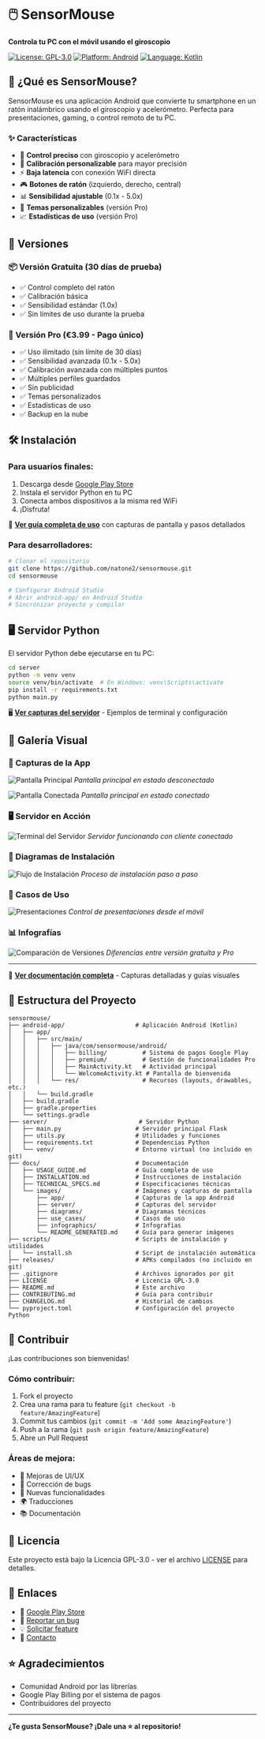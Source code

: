 # 🖱️ SensorMouse

**Controla tu PC con el móvil usando el giroscopio**

[![License: GPL-3.0](https://img.shields.io/badge/License-GPL%203.0-blue.svg)](https://opensource.org/licenses/GPL-3.0)
[![Platform: Android](https://img.shields.io/badge/Platform-Android-green.svg)](https://developer.android.com/)
[![Language: Kotlin](https://img.shields.io/badge/Language-Kotlin-blue.svg)](https://kotlinlang.org/)

## 📱 ¿Qué es SensorMouse?

SensorMouse es una aplicación Android que convierte tu smartphone en un ratón inalámbrico usando el giroscopio y acelerómetro. Perfecta para presentaciones, gaming, o control remoto de tu PC.

### ✨ Características

- 🎯 **Control preciso** con giroscopio y acelerómetro
- 🔧 **Calibración personalizable** para mayor precisión
- ⚡ **Baja latencia** con conexión WiFi directa
- 🎮 **Botones de ratón** (izquierdo, derecho, central)
- 📊 **Sensibilidad ajustable** (0.1x - 5.0x)
- 🌙 **Temas personalizables** (versión Pro)
- 📈 **Estadísticas de uso** (versión Pro)

## 🚀 Versiones

### 📦 Versión Gratuita (30 días de prueba)
- ✅ Control completo del ratón
- ✅ Calibración básica
- ✅ Sensibilidad estándar (1.0x)
- ✅ Sin límites de uso durante la prueba

### 💎 Versión Pro (€3.99 - Pago único)
- ✅ Uso ilimitado (sin límite de 30 días)
- ✅ Sensibilidad avanzada (0.1x - 5.0x)
- ✅ Calibración avanzada con múltiples puntos
- ✅ Múltiples perfiles guardados
- ✅ Sin publicidad
- ✅ Temas personalizados
- ✅ Estadísticas de uso
- ✅ Backup en la nube

## 🛠️ Instalación

### Para usuarios finales:
1. Descarga desde [Google Play Store](https://play.google.com/store/apps/details?id=com.sensormouse.android)
2. Instala el servidor Python en tu PC
3. Conecta ambos dispositivos a la misma red WiFi
4. ¡Disfruta!

📖 **[Ver guía completa de uso](docs/USAGE_GUIDE.md)** con capturas de pantalla y pasos detallados

### Para desarrolladores:

```bash
# Clonar el repositorio
git clone https://github.com/natone2/sensormouse.git
cd sensormouse

# Configurar Android Studio
# Abrir android-app/ en Android Studio
# Sincronizar proyecto y compilar
```

## 🖥️ Servidor Python

El servidor Python debe ejecutarse en tu PC:

```bash
cd server
python -m venv venv
source venv/bin/activate  # En Windows: venv\Scripts\activate
pip install -r requirements.txt
python main.py
```

🖥️ **[Ver capturas del servidor](docs/images/server_screenshots.md)** - Ejemplos de terminal y configuración

## 📸 Galería Visual

### 📱 Capturas de la App
![Pantalla Principal](docs/images/app/main_screen_disconnected.png)
*Pantalla principal en estado desconectado*

![Pantalla Conectada](docs/images/app/main_screen_connected.png)
*Pantalla principal en estado conectado*

### 🖥️ Servidor en Acción
![Terminal del Servidor](docs/images/server/terminal_connected.png)
*Servidor funcionando con cliente conectado*

### 🔧 Diagramas de Instalación
![Flujo de Instalación](docs/images/diagrams/installation_flow.png)
*Proceso de instalación paso a paso*

### 🎯 Casos de Uso
![Presentaciones](docs/images/use_cases/presentations.png)
*Control de presentaciones desde el móvil*

### 📊 Infografías
![Comparación de Versiones](docs/images/infographics/version_comparison.png)
*Diferencias entre versión gratuita y Pro*

---

📖 **[Ver documentación completa](docs/images/)** - Capturas detalladas y guías visuales

## 📁 Estructura del Proyecto

```
sensormouse/
├── android-app/                    # Aplicación Android (Kotlin)
│   ├── app/
│   │   ├── src/main/
│   │   │   ├── java/com/sensormouse/android/
│   │   │   │   ├── billing/          # Sistema de pagos Google Play
│   │   │   │   ├── premium/          # Gestión de funcionalidades Pro
│   │   │   │   ├── MainActivity.kt   # Actividad principal
│   │   │   │   └── WelcomeActivity.kt # Pantalla de bienvenida
│   │   │   └── res/                  # Recursos (layouts, drawables, etc.)
│   │   └── build.gradle
│   ├── build.gradle
│   ├── gradle.properties
│   └── settings.gradle
├── server/                          # Servidor Python
│   ├── main.py                     # Servidor principal Flask
│   ├── utils.py                    # Utilidades y funciones
│   ├── requirements.txt            # Dependencias Python
│   └── venv/                       # Entorno virtual (no incluido en git)
├── docs/                           # Documentación
│   ├── USAGE_GUIDE.md              # Guía completa de uso
│   ├── INSTALLATION.md             # Instrucciones de instalación
│   ├── TECHNICAL_SPECS.md          # Especificaciones técnicas
│   └── images/                     # Imágenes y capturas de pantalla
│       ├── app/                    # Capturas de la app Android
│       ├── server/                 # Capturas del servidor
│       ├── diagrams/               # Diagramas técnicos
│       ├── use_cases/              # Casos de uso
│       ├── infographics/           # Infografías
│       └── README_GENERATED.md     # Guía para generar imágenes
├── scripts/                        # Scripts de instalación y utilidades
│   └── install.sh                  # Script de instalación automática
├── releases/                       # APKs compilados (no incluido en git)
├── .gitignore                      # Archivos ignorados por git
├── LICENSE                         # Licencia GPL-3.0
├── README.md                       # Este archivo
├── CONTRIBUTING.md                 # Guía para contribuir
├── CHANGELOG.md                    # Historial de cambios
└── pyproject.toml                  # Configuración del proyecto Python
```

## 🤝 Contribuir

¡Las contribuciones son bienvenidas! 

### Cómo contribuir:
1. Fork el proyecto
2. Crea una rama para tu feature (`git checkout -b feature/AmazingFeature`)
3. Commit tus cambios (`git commit -m 'Add some AmazingFeature'`)
4. Push a la rama (`git push origin feature/AmazingFeature`)
5. Abre un Pull Request

### Áreas de mejora:
- 🎨 Mejoras de UI/UX
- 🐛 Corrección de bugs
- 📱 Nuevas funcionalidades
- 🌍 Traducciones
- 📚 Documentación

## 📄 Licencia

Este proyecto está bajo la Licencia GPL-3.0 - ver el archivo [LICENSE](LICENSE) para detalles.

## 🔗 Enlaces

- 📱 [Google Play Store](https://play.google.com/store/apps/details?id=com.sensormouse.android)
- 🐛 [Reportar un bug](https://github.com/natone2/sensormouse/issues)
- 💡 [Solicitar feature](https://github.com/natone2/sensormouse/issues)
- 📧 [Contacto](mailto:me@natone.pro)

## ⭐ Agradecimientos

- Comunidad Android por las librerías
- Google Play Billing por el sistema de pagos
- Contribuidores del proyecto

---

**¿Te gusta SensorMouse? ¡Dale una ⭐ al repositorio!**